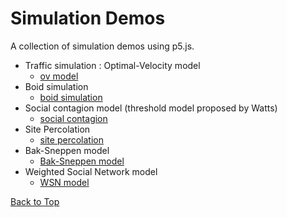 # Simulation Demos

A collection of simulation demos using p5.js.

- Traffic simulation : Optimal-Velocity model
    - [ov model](https://yohm.github.io/p5js_simulations/ov_model/)
- Boid simulation
    - [boid simulation](https://yohm.github.io/p5js_simulations/boid/)
- Social contagion model (threshold model proposed by Watts)
    - [social contagion](https://yohm.github.io/p5js_simulations/watts_model/)
- Site Percolation
    - [site percolation](https://yohm.github.io/p5js_simulations/site_percolation/)
- Bak-Sneppen model
    - [Bak-Sneppen model](https://yohm.github.io/p5js_simulations/bak_sneppen/)
- Weighted Social Network model
    - [WSN model](https://yohm.github.io/p5js_simulations/wsn/)

[Back to Top](/)

